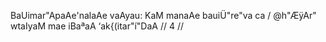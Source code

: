 BaUimar"ApaAe'nalaAe vaAyau: KaM manaAe bauiÜ"re"va ca /
@h"ÆÿAr" wtaIyaM mae iBaªaA ‘ak{(itar"í"DaA // 4 //